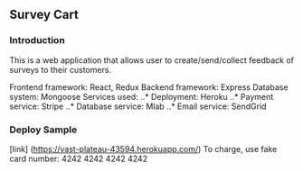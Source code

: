 ## Survey Cart

### Introduction
This is a web application that allows user to create/send/collect feedback of surveys to their customers.

Frontend framework: React, Redux
Backend framework: Express
Database system: Mongoose
Services used:
..* Deployment: Heroku
..* Payment service: Stripe
..* Database service: Mlab
..* Email service: SendGrid

### Deploy Sample
[link] (https://vast-plateau-43594.herokuapp.com/)
To charge, use fake card number: 4242 4242 4242 4242
